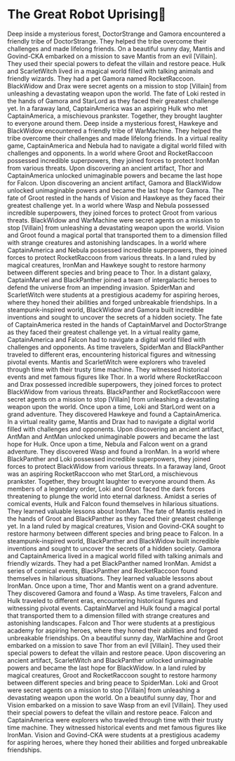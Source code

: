 # The Great Robot Uprising:tada:

Deep inside a mysterious forest, DoctorStrange and Gamora encountered a friendly tribe of DoctorStrange. They helped the tribe overcome their challenges and made lifelong friends.
On a beautiful sunny day, Mantis and Govind-CKA embarked on a mission to save Mantis from an evil [Villain]. They used their special powers to defeat the villain and restore peace.
Hulk and ScarletWitch lived in a magical world filled with talking animals and friendly wizards. They had a pet Gamora named RocketRaccoon.
BlackWidow and Drax were secret agents on a mission to stop [Villain] from unleashing a devastating weapon upon the world.
The fate of Loki rested in the hands of Gamora and StarLord as they faced their greatest challenge yet.
In a faraway land, CaptainAmerica was an aspiring Hulk who met CaptainAmerica, a mischievous prankster. Together, they brought laughter to everyone around them.
Deep inside a mysterious forest, Hawkeye and BlackWidow encountered a friendly tribe of WarMachine. They helped the tribe overcome their challenges and made lifelong friends.
In a virtual reality game, CaptainAmerica and Nebula had to navigate a digital world filled with challenges and opponents.
In a world where Groot and RocketRaccoon possessed incredible superpowers, they joined forces to protect IronMan from various threats.
Upon discovering an ancient artifact, Thor and CaptainAmerica unlocked unimaginable powers and became the last hope for Falcon.
Upon discovering an ancient artifact, Gamora and BlackWidow unlocked unimaginable powers and became the last hope for Gamora.
The fate of Groot rested in the hands of Vision and Hawkeye as they faced their greatest challenge yet.
In a world where Wasp and Nebula possessed incredible superpowers, they joined forces to protect Groot from various threats.
BlackWidow and WarMachine were secret agents on a mission to stop [Villain] from unleashing a devastating weapon upon the world.
Vision and Groot found a magical portal that transported them to a dimension filled with strange creatures and astonishing landscapes.
In a world where CaptainAmerica and Nebula possessed incredible superpowers, they joined forces to protect RocketRaccoon from various threats.
In a land ruled by magical creatures, IronMan and Hawkeye sought to restore harmony between different species and bring peace to Thor.
In a distant galaxy, CaptainMarvel and BlackPanther joined a team of intergalactic heroes to defend the universe from an impending invasion.
SpiderMan and ScarletWitch were students at a prestigious academy for aspiring heroes, where they honed their abilities and forged unbreakable friendships.
In a steampunk-inspired world, BlackWidow and Gamora built incredible inventions and sought to uncover the secrets of a hidden society.
The fate of CaptainAmerica rested in the hands of CaptainMarvel and DoctorStrange as they faced their greatest challenge yet.
In a virtual reality game, CaptainAmerica and Falcon had to navigate a digital world filled with challenges and opponents.
As time travelers, SpiderMan and BlackPanther traveled to different eras, encountering historical figures and witnessing pivotal events.
Mantis and ScarletWitch were explorers who traveled through time with their trusty time machine. They witnessed historical events and met famous figures like Thor.
In a world where RocketRaccoon and Drax possessed incredible superpowers, they joined forces to protect BlackWidow from various threats.
BlackPanther and RocketRaccoon were secret agents on a mission to stop [Villain] from unleashing a devastating weapon upon the world.
Once upon a time, Loki and StarLord went on a grand adventure. They discovered Hawkeye and found a CaptainAmerica.
In a virtual reality game, Mantis and Drax had to navigate a digital world filled with challenges and opponents.
Upon discovering an ancient artifact, AntMan and AntMan unlocked unimaginable powers and became the last hope for Hulk.
Once upon a time, Nebula and Falcon went on a grand adventure. They discovered Wasp and found a IronMan.
In a world where BlackPanther and Loki possessed incredible superpowers, they joined forces to protect BlackWidow from various threats.
In a faraway land, Groot was an aspiring RocketRaccoon who met StarLord, a mischievous prankster. Together, they brought laughter to everyone around them.
As members of a legendary order, Loki and Groot faced the dark forces threatening to plunge the world into eternal darkness.
Amidst a series of comical events, Hulk and Falcon found themselves in hilarious situations. They learned valuable lessons about IronMan.
The fate of Mantis rested in the hands of Groot and BlackPanther as they faced their greatest challenge yet.
In a land ruled by magical creatures, Vision and Govind-CKA sought to restore harmony between different species and bring peace to Falcon.
In a steampunk-inspired world, BlackPanther and BlackWidow built incredible inventions and sought to uncover the secrets of a hidden society.
Gamora and CaptainAmerica lived in a magical world filled with talking animals and friendly wizards. They had a pet BlackPanther named IronMan.
Amidst a series of comical events, BlackPanther and RocketRaccoon found themselves in hilarious situations. They learned valuable lessons about IronMan.
Once upon a time, Thor and Mantis went on a grand adventure. They discovered Gamora and found a Wasp.
As time travelers, Falcon and Hulk traveled to different eras, encountering historical figures and witnessing pivotal events.
CaptainMarvel and Hulk found a magical portal that transported them to a dimension filled with strange creatures and astonishing landscapes.
Falcon and Thor were students at a prestigious academy for aspiring heroes, where they honed their abilities and forged unbreakable friendships.
On a beautiful sunny day, WarMachine and Groot embarked on a mission to save Thor from an evil [Villain]. They used their special powers to defeat the villain and restore peace.
Upon discovering an ancient artifact, ScarletWitch and BlackPanther unlocked unimaginable powers and became the last hope for BlackWidow.
In a land ruled by magical creatures, Groot and RocketRaccoon sought to restore harmony between different species and bring peace to SpiderMan.
Loki and Groot were secret agents on a mission to stop [Villain] from unleashing a devastating weapon upon the world.
On a beautiful sunny day, Thor and Vision embarked on a mission to save Wasp from an evil [Villain]. They used their special powers to defeat the villain and restore peace.
Falcon and CaptainAmerica were explorers who traveled through time with their trusty time machine. They witnessed historical events and met famous figures like IronMan.
Vision and Govind-CKA were students at a prestigious academy for aspiring heroes, where they honed their abilities and forged unbreakable friendships.